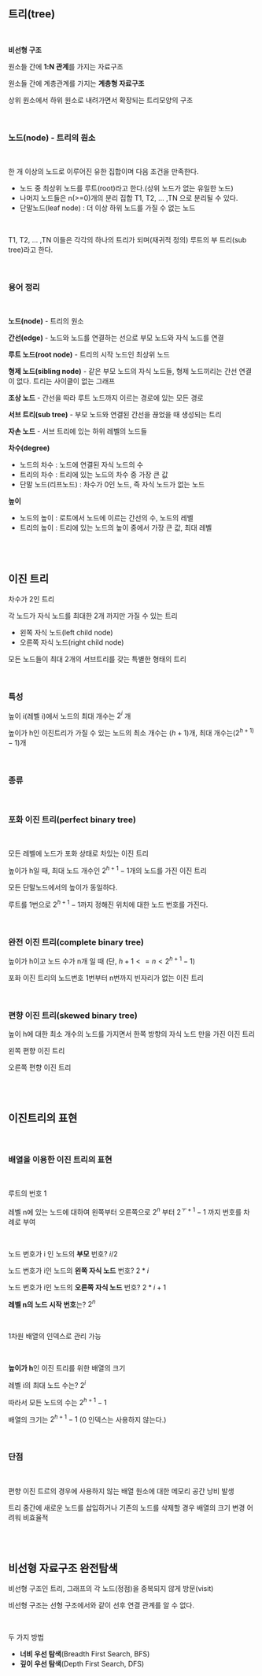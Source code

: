 ## 트리(tree)

<br>

**비선형 구조**

원소들 간에 **1:N 관계**를 가지는 자료구조

원소들 간에 계층관계를 가지는 **계층형 자료구조**

상위 원소에서 하위 원소로 내려가면서 확장되는 트리모양의 구조

<br>

### 노드(node) - 트리의 원소

<br>

한 개 이상의 노드로 이루어진 유한 집합이며 다음 조건을 만족한다.

- 노드 중 최상위 노드를 루트(root)라고 한다.(상위 노드가 없는 유일한 노드)
- 나머지 노드들은 n(>=0)개의 분리 집합 T1, T2, ... ,TN 으로 분리될 수 있다.
- 단말노드(leaf node) : 더 이상 하위 노드를 가질 수 없는 노드

<br>

T1, T2, ... ,TN  이들은 각각의 하나의 트리가 되며(재귀적 정의) 루트의 부 트리(sub tree)라고 한다.

<br>

### 용어 정리

<br>

**노드(node)** - 트리의 원소

**간선(edge)** - 노드와 노드를 연결하는 선으로 부모 노드와 자식 노드를 연결

**루트 노드(root node)** - 트리의 시작 노드인 최상위 노드

**형제 노드(sibling node)** - 같은 부모 노드의 자식 노드들, 형제 노드끼리는 간선 연결이 없다. 트리는 사이클이 없는 그래프

**조상 노드** - 간선을 따라 루트 노드까지 이르는 경로에 있는 모든 경로

**서브 트리(sub tree)** - 부모 노드와 연결된 간선을 끊었을 때 생성되는 트리

**자손 노드** - 서브 트리에 있는 하위 레벨의 노드들

**차수(degree)**
- 노드의 차수 : 노드에 연결된 자식 노드의 수
- 트리의 차수 : 트리에 있는 노드의 차수 중 가장 큰 값
- 단말 노드(리프노드) : 차수가 0인 노드, 즉 자식 노드가 없는 노드

**높이**
- 노드의 높이 : 로트에서 노드에 이르는 간선의 수, 노드의 레벨
- 트리의 높이 : 트리에 있는 노드의 높이 중에서 가장 큰 값, 최대 레벨

<br><br>

## 이진 트리

차수가 2인 트리

각 노드가 자식 노드를 최대한 2개 까지만 가질 수 있는 트리
- 왼쪽 자식 노드(left child node)
- 오른쪽 자식 노드(right child node)

모든 노드들이 최대 2개의 서브트리를 갖는 특별한 형태의 트리

<br>

### 특성

높이 i(레벨 i)에서 노드의 최대 개수는 $2^i$ 개

높이가 h인 이진트리가 가질 수 있는 노드의 최소 개수는 $(h+1)$개, 최대 개수는$(2^{h+1)} -1)$개

<br>

### 종류

<br>

### 포화 이진 트리(perfect binary tree)

<br>

모든 레벨에 노드가 포화 상태로 차있는 이진 트리

높이가 h일 때, 최대 노드 개수인 $2^{h+1} - 1$개의 노드를 가진 이진 트리

모든 단말노드에서의 높이가 동일하다.

루트를 1번으로 $2^{h+1} - 1$까지 정해진 위치에 대한 노드 번호를 가진다.

<br>

### 완전 이진 트리(complete binary tree)

높이가 h이고 노드 수가 n개 일 때 (단, $h+1 <= n < 2^{h+1} - 1$)

포화 이진 트리의 노드번호 1번부터 n번까지 빈자리가 없는 이진 트리

<br>

### 편향 이진 트리(skewed binary tree)

높이 h에 대한 최소 개수의 노드를 가지면서 한쪽 방향의 자식 노드 만을 가진 이진 트리

왼쪽 편향 이진 트리

오른쪽 편향 이진 트리

<br><br>

## 이진트리의 표현

<br>

### 배열을 이용한 이진 트리의 표현

<br>

루트의 번호 1

레벨 n에 있는 노드에 대하여 왼쪽부터 오른쪽으로 $2^n$ 부터 $2^{ㅜ+1} - 1$ 까지 번호를 차례로 부여

<br>

노드 번호가 i 인 노드의 **부모** 번호? $i/2$

노드 번호가 i인 노드의 **왼쪽 자식 노드** 번호? $2*i$

노드 번호가 i인 노드의 **오른쪽 자식 노드** 번호? $2*i + 1$

**레벨 n의 노드 시작 번호**는? $2^n$

<br>

1차원 배열의 인덱스로 관리 가능

<br>

**높이가 h**인 이진 트리를 위한 배열의 크기


레벨 i의 최대 노드 수는? $2^i$

따라서 모든 노드의 수는 $2^{h+1} - 1$

배열의 크기는 $2^{h+1} - 1$ (0 인덱스는 사용하지 않는다.)

<br>

### 단점

<br>

편향 이진 트르의 경우에 사용하지 않는 배열 원소에 대한 메모리 공간 낭비 발생

트리 중간에 새로운 노드를 삽입하거나 기존의 노드를 삭제할 경우 배열의 크기 변경 어려워 비효율적

<br><br>

## 비선형 자료구조 완전탐색

비선형 구조인 트리, 그래프의 각 노드(정점)을 중복되지 않게 방문(visit)

비선형 구조는 선형 구조에서와 같이 선후 연결 관계를 알 수 없다.

<br>

두 가지 방법
- **너비 우선 탐색**(Breadth First Search, BFS)
- **깊이 우선 탐색**(Depth First Search, DFS)

